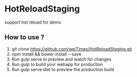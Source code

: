 # HotReloadStaging
support hot reload for demo

## How to use ?

1. git clone https://github.com/weiTimes/HotReloadStaging.git
2. npm install && bower install --save
3. Run gulp serve to preview and watch for changes
4. Run gulp to build your webapp for production
5. Run gulp serve:dist to preview the production build
